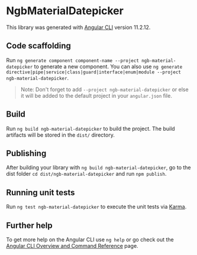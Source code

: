 # NgbMaterialDatepicker

This library was generated with [Angular CLI](https://github.com/angular/angular-cli) version 11.2.12.

## Code scaffolding

Run `ng generate component component-name --project ngb-material-datepicker` to generate a new component. You can also use `ng generate directive|pipe|service|class|guard|interface|enum|module --project ngb-material-datepicker`.
> Note: Don't forget to add `--project ngb-material-datepicker` or else it will be added to the default project in your `angular.json` file. 

## Build

Run `ng build ngb-material-datepicker` to build the project. The build artifacts will be stored in the `dist/` directory.

## Publishing

After building your library with `ng build ngb-material-datepicker`, go to the dist folder `cd dist/ngb-material-datepicker` and run `npm publish`.

## Running unit tests

Run `ng test ngb-material-datepicker` to execute the unit tests via [Karma](https://karma-runner.github.io).

## Further help

To get more help on the Angular CLI use `ng help` or go check out the [Angular CLI Overview and Command Reference](https://angular.io/cli) page.
